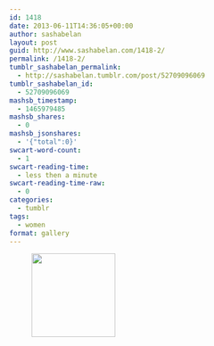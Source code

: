 ```yaml
---
id: 1418
date: 2013-06-11T14:36:05+00:00
author: sashabelan
layout: post
guid: http://www.sashabelan.com/1418-2/
permalink: /1418-2/
tumblr_sashabelan_permalink:
  - http://sashabelan.tumblr.com/post/52709096069
tumblr_sashabelan_id:
  - 52709096069
mashsb_timestamp:
  - 1465979485
mashsb_shares:
  - 0
mashsb_jsonshares:
  - '{"total":0}'
swcart-word-count:
  - 1
swcart-reading-time:
  - less then a minute
swcart-reading-time-raw:
  - 0
categories:
  - tumblr
tags:
  - women
format: gallery
---
```

<div id='gallery-449' class='gallery galleryid-1418 gallery-columns-3 gallery-size-thumbnail'>
  <figure class='gallery-item'> 
  
  <div class='gallery-icon portrait'>
    <a href='http://www.sashabelan.ru/1418-2/attachment/1419/'><img width="150" height="150" src="http://www.sashabelan.ru/wp-content/uploads/2013/06/tumblr_mo8gk5dkOE1qarj97o1_1280-150x150.jpg" class="attachment-thumbnail size-thumbnail" alt="" /></a>
  </div></figure>
</div>